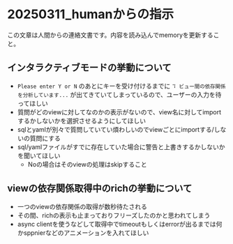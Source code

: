 # 20250311_humanからの指示

この文章は人間からの連絡文書です。内容を読み込んでmemoryを更新すること。

## インタラクティブモードの挙動について

- `Please enter Y or N` のあとにキーを受け付けるまでに `⠹ ビュー間の依存関係を分析しています...` が出てきていてしまっているので、ユーザーの入力を待ってほしい
- 質問がどのviewに対してなのかの表示がないので、view名に対してimportするかしないかを選択させるようにしてほしい
- sqlとyamlが別々で質問していてい煩わしいのでviewごとにimportする/しないの質問にする
- sql/yamlファイルがすでに存在していた場合に警告と上書きするかしないかを聞いてほしい
  - Noの場合はそのviewの処理はskipすること

## viewの依存関係取得中のrichの挙動について

- 一つのviewの依存関係の取得が数秒待たされる
- その間、richの表示も止まっておりフリーズしたのかと思われてしまう
- async clientを使うなどして取得中でtimeoutもしくはerrorが出るまでは何かsppnierなどのアニメーションを入れてほしい
